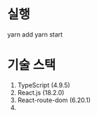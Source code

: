 # 실행

yarn add
yarn start

# 기술 스택

1. TypeScript (4.9.5)
2. React.js (18.2.0)
3. React-route-dom (6.20.1)
4. 

